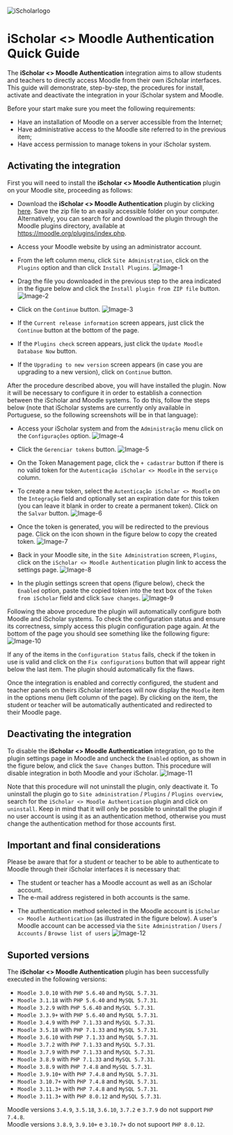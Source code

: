 ![iScholarlogo](https://github.com/SistemaiScholar/moodle-auth_ischolar/blob/main/docs/logo1.png)
# iScholar <> Moodle Authentication <br>Quick Guide

The **iScholar <> Moodle Authentication** integration aims to allow students and teachers to directly access Moodle from their own iScholar interfaces. This guide will demonstrate, step-by-step, the procedures for install, activate and deactivate the integration in your iScholar system and Moodle.

Before your start make sure you meet the following requirements:
* Have an installation of Moodle on a server accessible from the Internet;
* Have administrative access to the Moodle site referred to in the previous item;
* Have access permission to manage tokens in your iScholar system.

## Activating the integration

First you will need to install the **iScholar <> Moodle Authentication** plugin on your Moodle site, proceeding as follows:

* Download the **iScholar <> Moodle Authentication** plugin by clicking [here](https://github.com/SistemaiScholar/moodle-ischolar_authentication/raw/main/dist/auth_ischolar-latest.zip). Save the zip file to an easily accessible folder on your computer. Alternatively, you can search for and download the plugin through the Moodle plugins directory, available at https://moodle.org/plugins/index.php. 
* Access your Moodle website by using an administrator account. 

* From the left column menu, click `Site Administration`, click on the `Plugins` option and than click `Install Plugins`.
![Image-1](https://github.com/SistemaiScholar/moodle-auth_ischolar/blob/main/docs/image1.png)

* Drag the file you downloaded in the previous step to the area indicated in the figure below and click the `Install plugin from ZIP file` button. 
![Image-2](https://github.com/SistemaiScholar/moodle-auth_ischolar/blob/main/docs/image2.png)

* Click on the `Continue` button.
![Image-3](https://github.com/SistemaiScholar/moodle-auth_ischolar/blob/main/docs/image3.png)

* If the `Current release information` screen appears, just click the `Continue` button at the bottom of the page.
* If the `Plugins check` screen appears, just click the `Update Moodle Database Now` button.
* If the `Upgrading to new version` screen appears (in case you are upgrading to a new version), click on `Continue` button. 

After the procedure described above, you will have installed the plugin. Now it will be necessary to configure it in order to establish a connection between the iScholar and Moodle systems. To do this, follow the steps below (note that iScholar systems are currently only available in Portuguese, so the following screenshots will be in that language): 

* Access your iScholar system and from the `Administração` menu click on the `Configurações` option.
![Image-4](https://github.com/SistemaiScholar/moodle-auth_ischolar/blob/main/docs/image4.png)

* Click the `Gerenciar tokens` button.
![Image-5](https://github.com/SistemaiScholar/moodle-auth_ischolar/blob/main/docs/image5.png)

* On the Token Management page, click the `+ cadastrar` button if there is no valid token for the `Autenticação iScholar <> Moodle` in the `serviço` column.
* To create a new token, select the `Autenticação iScholar <> Moodle` on the `Integração` field and optionally set an expiration date for this token (you can leave it blank in order to create a permanent token). Click on the `Salvar` button.
![Image-6](https://github.com/SistemaiScholar/moodle-auth_ischolar/blob/main/docs/image6.png)

* Once the token is generated, you will be redirected to the previous page. Click on the icon shown in the figure below to copy the created token.
![Image-7](https://github.com/SistemaiScholar/moodle-auth_ischolar/blob/main/docs/image7.png)

* Back in your Moodle site, in the `Site Administration` screen, `Plugins`, click on the `iScholar <> Moodle Authentication` plugin link to access the settings page.
![Image-8](https://github.com/SistemaiScholar/moodle-auth_ischolar/blob/main/docs/image8.png)

* In the plugin settings screen that opens (figure below), check the `Enabled` option, paste the copied token into the text box of the `Token from iScholar` field and click `Save changes`. 
![Image-9](https://github.com/SistemaiScholar/moodle-auth_ischolar/blob/main/docs/image9.png)

Following the above procedure the plugin will automatically configure both Moodle and iScholar systems. To check the configuration status and ensure its correctness, simply access this plugin configuration page again. At the bottom of the page you should see something like the following figure: 
![Image-10](https://github.com/SistemaiScholar/moodle-auth_ischolar/blob/main/docs/image10.png)

If any of the items in the `Configuration Status` fails, check if the token in use is valid and click on the `Fix configurations` button that will appear right below the last item. The plugin should automatically fix the flaws.

Once the integration is enabled and correctly configured, the student and teacher panels on theirs iScholar interfaces will now display the `Moodle` item in the options menu (left column of the page). By clicking on the item, the student or teacher will be automatically authenticated and redirected to their Moodle page. 

## Deactivating the integration

To disable the **iScholar <> Moodle Authentication** integration, go to the plugin settings page in Moodle and uncheck the `Enabled` option, as shown in the figure below, and click the `Save Changes` button. This procedure will disable integration in both Moodle and your iScholar. 
![Image-11](https://github.com/SistemaiScholar/moodle-auth_ischolar/blob/main/docs/image11.png)

Note that this procedure will not uninstall the plugin, only deactivate it. To uninstall the plugin go to `Site administration` / `Plugins` / `Plugins overview`, search for the `iScholar <> Moodle Authentication` plugin and click on `uninstall`. Keep in mind that it will only be possible to uninstall the plugin if no user account is using it as an authentication method, otherwise you must change the authentication method for those accounts first. 

## Important and final considerations 

Please be aware that for a student or teacher to be able to authenticate to Moodle through their iScholar interfaces it is necessary that: 

* The student or teacher has a Moodle account as well as an iScholar account.
* The e-mail address registered in both accounts is the same.
+ The authentication method selected in the Moodle account is `iScholar <> Moodle Authentication` (as illustrated in the figure below). A user's Moodle account can be accessed via the `Site Administration` / `Users` / `Accounts` / `Browse list of users` 
![Image-12](https://github.com/SistemaiScholar/moodle-auth_ischolar/blob/main/docs/image12.png)

## Suported versions

The **iScholar <> Moodle Authentication** plugin has been successfully executed in the following versions:

* `Moodle 3.0.10` with `PHP 5.6.40` and `MySQL 5.7.31`.
* `Moodle 3.1.18` with `PHP 5.6.40` and `MySQL 5.7.31`.
* `Moodle 3.2.9` with `PHP 5.6.40` and `MySQL 5.7.31`.
* `Moodle 3.3.9+` with `PHP 5.6.40` and `MySQL 5.7.31`.
* `Moodle 3.4.9` with `PHP 7.1.33` and `MySQL 5.7.31`.
* `Moodle 3.5.18` with `PHP 7.1.33` and `MySQL 5.7.31`.
* `Moodle 3.6.10` with `PHP 7.1.33` and `MySQL 5.7.31`.
* `Moodle 3.7.2` with `PHP 7.1.33` and `MySQL 5.7.31`.
* `Moodle 3.7.9` with `PHP 7.1.33` and `MySQL 5.7.31`.
* `Moodle 3.8.9` with `PHP 7.1.33` and `MySQL 5.7.31`.
* `Moodle 3.8.9` with `PHP 7.4.8` and `MySQL 5.7.31`.
* `Moodle 3.9.10+` with `PHP 7.4.8` and `MySQL 5.7.31`.
* `Moodle 3.10.7+` with `PHP 7.4.8` and `MySQL 5.7.31`.
* `Moodle 3.11.3+` with `PHP 7.4.8` and `MySQL 5.7.31`.
* `Moodle 3.11.3+` with `PHP 8.0.12` and `MySQL 5.7.31`.

Moodle versions `3.4.9`, `3.5.18`, `3.6.10`, `3.7.2` e `3.7.9` do not support `PHP 7.4.8`.<br/>
Moodle versions `3.8.9`, `3.9.10+` e `3.10.7+` do not supoort `PHP 8.0.12`.
